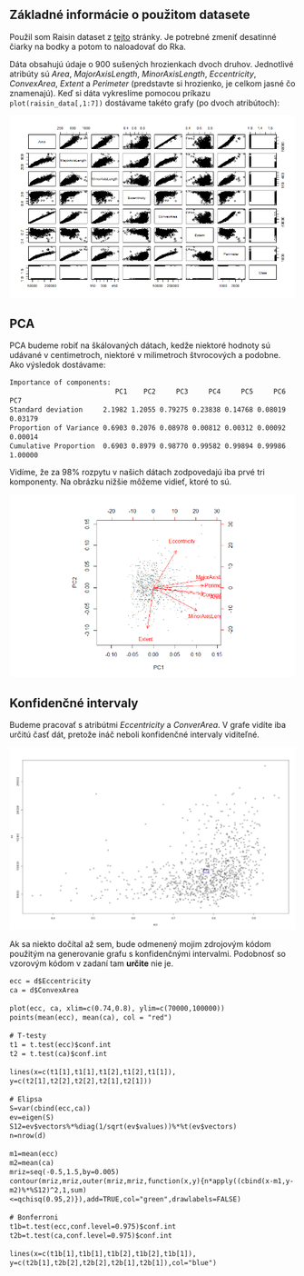## Základné informácie o použitom datasete

Použil som Raisin dataset z [tejto](https://www.muratkoklu.com/datasets/) stránky. Je potrebné zmeniť desatinné čiarky na bodky a potom to naloadovať do Rka.

Dáta obsahujú údaje o 900 sušených hrozienkach dvoch druhov. Jednotlivé atribúty sú *Area*, *MajorAxisLength*, *MinorAxisLength*, *Eccentricity*, *ConvexArea*, *Extent* a *Perimeter* (predstavte si hrozienko, je celkom jasné čo znamenajú). Keď si dáta vykreslíme pomocou príkazu `plot(raisin_data[,1:7])` dostávame takéto grafy (po dvoch atribútoch):

![Grafy](Pictures/E04P01.png)


## PCA

PCA budeme robiť na škálovaných dátach, kedže niektoré hodnoty sú udávané v centimetroch, niektoré v milimetroch štvrocových a podobne. Ako výsledok dostávame:

```
Importance of components:
                          PC1    PC2     PC3     PC4     PC5     PC6     PC7
Standard deviation     2.1982 1.2055 0.79275 0.23838 0.14768 0.08019 0.03179
Proportion of Variance 0.6903 0.2076 0.08978 0.00812 0.00312 0.00092 0.00014
Cumulative Proportion  0.6903 0.8979 0.98770 0.99582 0.99894 0.99986 1.00000
```

Vidíme, že za 98% rozpytu v našich dátach zodpovedajú iba prvé tri komponenty. Na obrázku nižšie môžeme vidieť, ktoré to sú.

![PCA](Pictures/E04P02.png)


## Konfidenčné intervaly

Budeme pracovať s atribútmi *Eccentricity* a *ConverArea*. V grafe vidíte iba určitú časť dát, pretože ináč neboli konfidenčné intervaly viditeľné.

![CI](Pictures/E04P03.png)

Ak sa niekto dočítal až sem, bude odmenený mojim zdrojovým kódom použitým na generovanie grafu s konfidenčnými intervalmi. Podobnosť so vzorovým kódom v zadaní tam **určite** nie je.

```
ecc = d$Eccentricity
ca = d$ConvexArea

plot(ecc, ca, xlim=c(0.74,0.8), ylim=c(70000,100000))
points(mean(ecc), mean(ca), col = "red")

# T-testy
t1 = t.test(ecc)$conf.int
t2 = t.test(ca)$conf.int

lines(x=c(t1[1],t1[1],t1[2],t1[2],t1[1]), y=c(t2[1],t2[2],t2[2],t2[1],t2[1]))

# Elipsa
S=var(cbind(ecc,ca))
ev=eigen(S)
S12=ev$vectors%*%diag(1/sqrt(ev$values))%*%t(ev$vectors)
n=nrow(d)

m1=mean(ecc)
m2=mean(ca)
mriz=seq(-0.5,1.5,by=0.005)
contour(mriz,mriz,outer(mriz,mriz,function(x,y){n*apply((cbind(x-m1,y-m2)%*%S12)^2,1,sum)<=qchisq(0.95,2)}),add=TRUE,col="green",drawlabels=FALSE)

# Bonferroni
t1b=t.test(ecc,conf.level=0.975)$conf.int
t2b=t.test(ca,conf.level=0.975)$conf.int

lines(x=c(t1b[1],t1b[1],t1b[2],t1b[2],t1b[1]), y=c(t2b[1],t2b[2],t2b[2],t2b[1],t2b[1]),col="blue")
```
